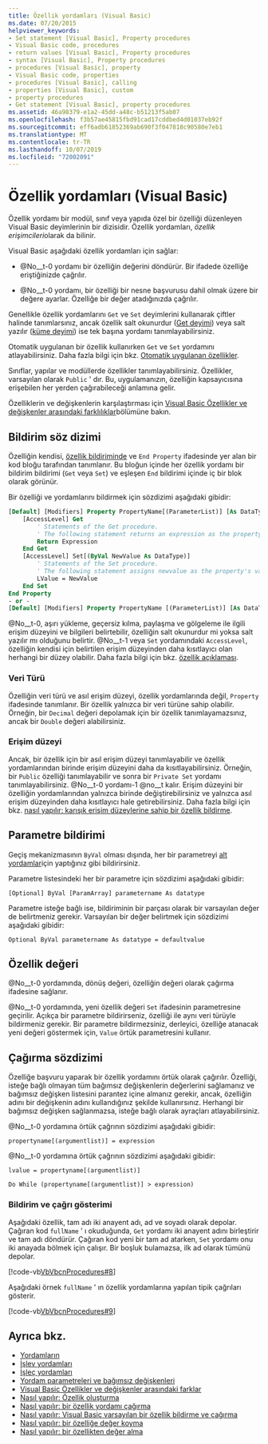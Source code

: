 ```yaml
---
title: Özellik yordamları (Visual Basic)
ms.date: 07/20/2015
helpviewer_keywords:
- Set statement [Visual Basic], Property procedures
- Visual Basic code, procedures
- return values [Visual Basic], Property procedures
- syntax [Visual Basic], Property procedures
- procedures [Visual Basic], property
- Visual Basic code, properties
- procedures [Visual Basic], calling
- properties [Visual Basic], custom
- property procedures
- Get statement [Visual Basic], property procedures
ms.assetid: 46a98379-e1a2-45dd-a48c-b51213f5ab07
ms.openlocfilehash: f3b57ae45815fbd91cad17cddbed4d01037eb92f
ms.sourcegitcommit: eff6adb61852369ab690f3f047818c90580e7eb1
ms.translationtype: MT
ms.contentlocale: tr-TR
ms.lasthandoff: 10/07/2019
ms.locfileid: "72002091"
---
```

# <a name="property-procedures-visual-basic"></a>Özellik yordamları (Visual Basic)
Özellik yordamı bir modül, sınıf veya yapıda özel bir özelliği düzenleyen Visual Basic deyimlerinin bir dizisidir. Özellik yordamları, *özellik erişimcileri*olarak da bilinir.  
  
 Visual Basic aşağıdaki özellik yordamları için sağlar:  
  
- @No__t-0 yordamı bir özelliğin değerini döndürür. Bir ifadede özelliğe eriştiğinizde çağrılır.  
  
- @No__t-0 yordamı, bir özelliği bir nesne başvurusu dahil olmak üzere bir değere ayarlar. Özelliğe bir değer atadığınızda çağrılır.  
  
 Genellikle özellik yordamlarını `Get` ve `Set` deyimlerini kullanarak çiftler halinde tanımlarsınız, ancak özellik salt okunurdur ([Get deyimi](../../../../visual-basic/language-reference/statements/get-statement.md)) veya salt yazılır ([küme deyimi](../../../../visual-basic/language-reference/statements/set-statement.md)) ise tek başına yordamı tanımlayabilirsiniz.  
  
 Otomatik uygulanan bir özellik kullanırken `Get` ve `Set` yordamını atlayabilirsiniz. Daha fazla bilgi için bkz. [Otomatik uygulanan özellikler](./auto-implemented-properties.md).  
  
 Sınıflar, yapılar ve modüllerde özellikler tanımlayabilirsiniz. Özellikler, varsayılan olarak `Public` ' dır. Bu, uygulamanızın, özelliğin kapsayıcısına erişebilen her yerden çağırabileceği anlamına gelir.  
  
 Özelliklerin ve değişkenlerin karşılaştırması için [Visual Basic Özellikler ve değişkenler arasındaki farklılıklar](./differences-between-properties-and-variables.md)bölümüne bakın.  
  
## <a name="declaration-syntax"></a>Bildirim söz dizimi  
 Özelliğin kendisi, [özellik bildiriminde](../../../../visual-basic/language-reference/statements/property-statement.md) ve `End Property` ifadesinde yer alan bir kod bloğu tarafından tanımlanır. Bu bloğun içinde her özellik yordamı bir bildirim bildirimi (`Get` veya `Set`) ve eşleşen `End` bildirimi içinde iç bir blok olarak görünür.  
  
 Bir özelliği ve yordamlarını bildirmek için sözdizimi aşağıdaki gibidir:  
  
```vb  
[Default] [Modifiers] Property PropertyName[(ParameterList)] [As DataType]  
    [AccessLevel] Get  
        ' Statements of the Get procedure.  
        ' The following statement returns an expression as the property's value.  
        Return Expression  
    End Get  
    [AccessLevel] Set[(ByVal NewValue As DataType)]  
        ' Statements of the Set procedure.  
        ' The following statement assigns newvalue as the property's value.  
        LValue = NewValue  
    End Set  
End Property  
- or -  
[Default] [Modifiers] Property PropertyName [(ParameterList)] [As DataType]  
```  
  
 @No__t-0, aşırı yükleme, geçersiz kılma, paylaşma ve gölgeleme ile ilgili erişim düzeyini ve bilgileri belirtebilir, özelliğin salt okunurdur mi yoksa salt yazılır mı olduğunu belirtir. @No__t-1 veya `Set` yordamındaki `AccessLevel`, özelliğin kendisi için belirtilen erişim düzeyinden daha kısıtlayıcı olan herhangi bir düzey olabilir. Daha fazla bilgi için bkz. [özellik açıklaması](../../../../visual-basic/language-reference/statements/property-statement.md).  
  
### <a name="data-type"></a>Veri Türü  
 Özelliğin veri türü ve asıl erişim düzeyi, özellik yordamlarında değil, `Property` ifadesinde tanımlanır. Bir özellik yalnızca bir veri türüne sahip olabilir. Örneğin, bir `Decimal` değeri depolamak için bir özellik tanımlayamazsınız, ancak bir `Double` değeri alabilirsiniz.  
  
### <a name="access-level"></a>Erişim düzeyi  
 Ancak, bir özellik için bir asıl erişim düzeyi tanımlayabilir ve özellik yordamlarından birinde erişim düzeyini daha da kısıtlayabilirsiniz. Örneğin, bir `Public` özelliği tanımlayabilir ve sonra bir `Private Set` yordamı tanımlayabilirsiniz. @No__t-0 yordamı-1 @no__t kalır. Erişim düzeyini bir özelliğin yordamlarından yalnızca birinde değiştirebilirsiniz ve yalnızca asıl erişim düzeyinden daha kısıtlayıcı hale getirebilirsiniz. Daha fazla bilgi için bkz. [nasıl yapılır: karışık erişim düzeylerine sahip bir özellik bildirme](./how-to-declare-a-property-with-mixed-access-levels.md).  
  
## <a name="parameter-declaration"></a>Parametre bildirimi  
 Geçiş mekanizmasının `ByVal` olması dışında, her bir parametreyi [alt yordamlar](./sub-procedures.md)için yaptığınız gibi bildirirsiniz.  
  
 Parametre listesindeki her bir parametre için sözdizimi aşağıdaki gibidir:  
  
 `[Optional] ByVal [ParamArray] parametername As datatype`  
  
 Parametre isteğe bağlı ise, bildiriminin bir parçası olarak bir varsayılan değer de belirtmeniz gerekir. Varsayılan bir değer belirtmek için sözdizimi aşağıdaki gibidir:  
  
 `Optional ByVal parametername As datatype = defaultvalue`  
  
## <a name="property-value"></a>Özellik değeri  
 @No__t-0 yordamında, dönüş değeri, özelliğin değeri olarak çağırma ifadesine sağlanır.  
  
 @No__t-0 yordamında, yeni özellik değeri `Set` ifadesinin parametresine geçirilir. Açıkça bir parametre bildirirseniz, özelliği ile aynı veri türüyle bildirmeniz gerekir. Bir parametre bildirmezsiniz, derleyici, özelliğe atanacak yeni değeri göstermek için, `Value` örtük parametresini kullanır.  
  
## <a name="calling-syntax"></a>Çağırma sözdizimi  
 Özelliğe başvuru yaparak bir özellik yordamını örtük olarak çağırılır. Özelliği, isteğe bağlı olmayan tüm bağımsız değişkenlerin değerlerini sağlamanız ve bağımsız değişken listesini parantez içine almanız gerekir, ancak, özelliğin adını bir değişkenin adını kullandığınız şekilde kullanırsınız. Herhangi bir bağımsız değişken sağlanmazsa, isteğe bağlı olarak ayraçları atlayabilirsiniz.  
  
 @No__t-0 yordamına örtük çağrının sözdizimi aşağıdaki gibidir:  
  
 `propertyname[(argumentlist)] = expression`  
  
 @No__t-0 yordamına örtük çağrının sözdizimi aşağıdaki gibidir:  
  
 `lvalue = propertyname[(argumentlist)]`  
  
 `Do While (propertyname[(argumentlist)] > expression)`  
  
### <a name="illustration-of-declaration-and-call"></a>Bildirim ve çağrı gösterimi  
 Aşağıdaki özellik, tam adı iki anayent adı, ad ve soyadı olarak depolar. Çağıran kod `fullName` ' ı okuduğunda, `Get` yordamı iki anayent adını birleştirir ve tam adı döndürür. Çağıran kod yeni bir tam ad atarken, `Set` yordamı onu iki anayada bölmek için çalışır. Bir boşluk bulamazsa, ilk ad olarak tümünü depolar.  
  
 [!code-vb[VbVbcnProcedures#8](~/samples/snippets/visualbasic/VS_Snippets_VBCSharp/VbVbcnProcedures/VB/Class1.vb#8)]  
  
 Aşağıdaki örnek `fullName` ' ın özellik yordamlarına yapılan tipik çağrıları gösterir.  
  
 [!code-vb[VbVbcnProcedures#9](~/samples/snippets/visualbasic/VS_Snippets_VBCSharp/VbVbcnProcedures/VB/Class1.vb#9)]  
  
## <a name="see-also"></a>Ayrıca bkz.

- [Yordamların](./index.md)
- [İşlev yordamları](./function-procedures.md)
- [İşleç yordamları](./operator-procedures.md)
- [Yordam parametreleri ve bağımsız değişkenleri](./procedure-parameters-and-arguments.md)
- [Visual Basic Özellikler ve değişkenler arasındaki farklar](./differences-between-properties-and-variables.md)
- [Nasıl yapılır: Özellik oluşturma](./how-to-create-a-property.md)
- [Nasıl yapılır: bir özellik yordamı çağırma](./how-to-call-a-property-procedure.md)
- [Nasıl yapılır: Visual Basic varsayılan bir özellik bildirme ve çağırma](./how-to-declare-and-call-a-default-property.md)
- [Nasıl yapılır: bir özelliğe değer koyma](./how-to-put-a-value-in-a-property.md)
- [Nasıl yapılır: bir özellikten değer alma](./how-to-get-a-value-from-a-property.md)
